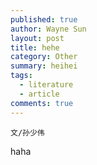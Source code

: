```yaml
---
published: true
author: Wayne Sun
layout: post
title: hehe
category: Other
summary: heihei
tags:
  - literature
  - article
comments: true
---
```


`文/孙少伟`


haha
